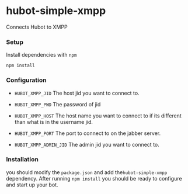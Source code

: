 hubot-simple-xmpp
=================

Connects Hubot to XMPP

### Setup

Install dependencies with `npm`

	npm install

### Configuration


* `HUBOT_XMPP_JID` The host jid you want to connect to.
* `HUBOT_XMPP_PWD` The password of jid
* `HUBOT_XMPP_HOST` The host name you want to connect to if its different than
  what is in the username jid.
* `HUBOT_XMPP_PORT` The port to connect to on the jabber server.

* `HUBOT_XMPP_ADMIN_JID` The admin jid you want to connect to.


### Installation

you should modify the `package.json` and add the`hubot-simple-xmpp` dependency. 
After running `npm install` you should be ready to configure and start up your bot.
